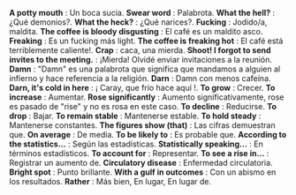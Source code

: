 **A potty mouth** : Un boca sucia.
**Swear word** : Palabrota.
**What the hell?** : ¿Qué demonios?.
**What the heck?** : ¿Qué narices?.
**Fucking** : Jodido/a, maldita.
**The coffee is bloody disgusting** : El café es un maldito asco.
**Freaking** : Es un fucking más light.
**The coffee is freaking hot** : El café está terriblemente caliente!.
**Crap** : caca, una mierda.
**Shoot! I forgot to send invites to the meeting.** : ¡Mierda! Olvidé enviar invitaciones a la reunión.
**Damn** : "Damn" es una palabrota que significa que mandamos a alguien al infierno y hace referencia a la religión.
**Darn** : Damn con menos cafeína.
**Darn, it's cold in here** : ¡ Caray, que frío hace aquí !.
**To grow** : Crecer.
**To increase** : Aumentar.
**Rose significantly** : Aumento significativamente, rose es pasado de "rise" y no es rosa en este caso.
**To decline** : Reducirse.
**To drop** : Bajar.
**To remain stable** : Mantenerse estable.
**To hold steady** : Mantenerse constantes.
**The figures show (that)** : Las cifras demuestran que.
**On average** : De media.
**To be likely to** : Es probable que.
**According to the statistics...** : Según las estadísticas.
**Statistically speaking...** : En términos estadísticos.
**To account for** : Representar.
**To see a rise in...** : Registrar un aumento de.
**Circulatory disease** : Enfermedad circulatoria.
**Bright spot** : Punto brillante.
**With a gulf in outcomes** : Con un abismo en los resultados.
**Rather** : Más bien, En lugar, En lugar de.
